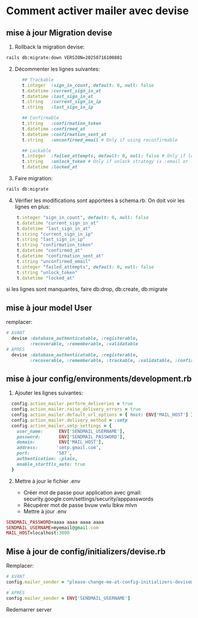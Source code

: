 # Comment activer mailer avec devise
## mise à jour Migration devise
1. Rollback la migration devise:
```bash
rails db:migrate:down VERSION=20250716100801
```
2. Décommenter les lignes suivantes:
```ruby
      ## Trackable
      t.integer  :sign_in_count, default: 0, null: false
      t.datetime :current_sign_in_at
      t.datetime :last_sign_in_at
      t.string   :current_sign_in_ip
      t.string   :last_sign_in_ip

      ## Confirmable
      t.string   :confirmation_token
      t.datetime :confirmed_at
      t.datetime :confirmation_sent_at
      t.string   :unconfirmed_email # Only if using reconfirmable

      ## Lockable
      t.integer  :failed_attempts, default: 0, null: false # Only if lock strategy is :failed_attempts
      t.string   :unlock_token # Only if unlock strategy is :email or :both
      t.datetime :locked_at
```
3. Faire migration:
```bash
rails db:migrate
```
4. Vérifier les modifications sont apportées à schema.rb.
On doit voir les lignes en plus:
```ruby
    t.integer "sign_in_count", default: 0, null: false
    t.datetime "current_sign_in_at"
    t.datetime "last_sign_in_at"
    t.string "current_sign_in_ip"
    t.string "last_sign_in_ip"
    t.string "confirmation_token"
    t.datetime "confirmed_at"
    t.datetime "confirmation_sent_at"
    t.string "unconfirmed_email"
    t.integer "failed_attempts", default: 0, null: false
    t.string "unlock_token"
    t.datetime "locked_at"
```
si les lignes sont manquantes, faire db:drop, db:create, db:migrate

## mise à jour model User
remplacer:
```ruby
# AVANT
  devise :database_authenticatable, :registerable,
         :recoverable, :rememberable, :validatable
# APRES
  devise :database_authenticatable, :registerable,
         :recoverable, :rememberable, :trackable, :validatable, :confirmable
```

## mise à jour config/environments/development.rb

1. Ajouter les lignes suivantes:
```ruby
  config.action_mailer.perform_deliveries = true
  config.action_mailer.raise_delivery_errors = true
  config.action_mailer.default_url_options = { host: ENV['MAIL_HOST'] }
  config.action_mailer.delivery_method = :smtp
  config.action_mailer.smtp_settings = {
    user_name:      ENV['SENDMAIL_USERNAME'],
    password:       ENV['SENDMAIL_PASSWORD'],
    domain:         ENV['MAIL_HOST'],
    address:       'smtp.gmail.com',
    port:          '587',
    authentication: :plain,
    enable_starttls_auto: true
  }
```

2. Mettre à jour le fichier .env

    * Créer mot de passe pour application avec gmail:  security.google.com/settings/security/apppasswords
    * Récupérer mot de passe bvuw vwlu lbkw mlvn
    * Mettre à jour .env
```ruby
SENDMAIL_PASSWORD=aaaa aaaa aaaa aaaa
SENDMAIL_USERNAME=myemail@gmail.com
MAIL_HOST=localhost:3000
```

## Mise à jour de config/initializers/devise.rb
Remplacer:
```ruby
# AVANT
config.mailer_sender = "please-change-me-at-config-initializers-devise@example.com"

# APRÈS
config.mailer_sender = ENV['SENDMAIL_USERNAME']
```

Redemarrer server